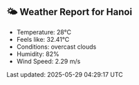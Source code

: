 <!-- WEATHER-START -->
## 🌤 Weather Report for Hanoi

- Temperature: 28°C
- Feels like: 32.41°C
- Conditions: overcast clouds
- Humidity: 82%
- Wind Speed: 2.29 m/s

Last updated: 2025-05-29 04:29:17 UTC
<!-- WEATHER-END -->
